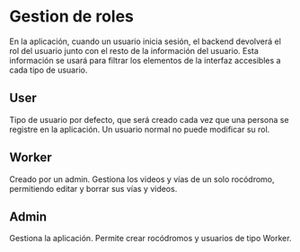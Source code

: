 # Gestion de roles

En la aplicación, cuando un usuario inicia sesión, el backend devolverá el rol del usuario junto con el resto de la información del usuario.
Esta información se usará para filtrar los elementos de la interfaz accesibles a cada tipo de usuario.


## User

Tipo de usuario por defecto, que será creado cada vez que una persona se registre en la aplicación.
Un usuario normal no puede modificar su rol.

## Worker

Creado por un admin. Gestiona los videos y vías de un solo rocódromo, permitiendo editar y borrar sus vías y videos.

## Admin

Gestiona la aplicación. Permite crear rocódromos y usuarios de tipo Worker.